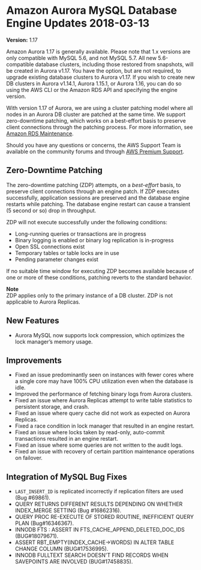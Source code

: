 # Amazon Aurora MySQL Database Engine Updates 2018\-03\-13<a name="AuroraMySQL.Updates.117"></a>

**Version:** 1\.17

Amazon Aurora 1\.17 is generally available\. Please note that 1\.x versions are only compatible with MySQL 5\.6, and not MySQL 5\.7\. All new 5\.6\-compatible database clusters, including those restored from snapshots, will be created in Aurora v1\.17\. You have the option, but are not required, to upgrade existing database clusters to Aurora v1\.17\. If you wish to create new DB clusters in Aurora v1\.14\.1, Aurora 1\.15\.1, or Aurora 1\.16, you can do so using the AWS CLI or the Amazon RDS API and specifying the engine version\.

With version 1\.17 of Aurora, we are using a cluster patching model where all nodes in an Aurora DB cluster are patched at the same time\. We support zero\-downtime patching, which works on a best\-effort basis to preserve client connections through the patching process\. For more information, see [Amazon RDS Maintenance](USER_UpgradeDBInstance.Maintenance.md)\. 

Should you have any questions or concerns, the AWS Support Team is available on the community forums and through [AWS Premium Support](http://aws.amazon.com/support)\.

## Zero\-Downtime Patching<a name="AuroraMySQL.Updates.117.ZDP"></a>

The zero\-downtime patching \(ZDP\) attempts, on a *best\-effort* basis, to preserve client connections through an engine patch\. If ZDP executes successfully, application sessions are preserved and the database engine restarts while patching\. The database engine restart can cause a transient \(5 second or so\) drop in throughput\.

ZDP will not execute successfully under the following conditions:
+ Long\-running queries or transactions are in progress
+ Binary logging is enabled or binary log replication is in\-progress
+ Open SSL connections exist
+ Temporary tables or table locks are in use
+ Pending parameter changes exist

If no suitable time window for executing ZDP becomes available because of one or more of these conditions, patching reverts to the standard behavior\.

**Note**  
ZDP applies only to the primary instance of a DB cluster\. ZDP is not applicable to Aurora Replicas\.

## New Features<a name="AuroraMySQL.Updates.117.New"></a>
+ Aurora MySQL now supports lock compression, which optimizes the lock manager’s memory usage\.

## Improvements<a name="AuroraMySQL.Updates.117.Improvements"></a>
+ Fixed an issue predominantly seen on instances with fewer cores where a single core may have 100% CPU utilization even when the database is idle\.
+ Improved the performance of fetching binary logs from Aurora clusters\.
+ Fixed an issue where Aurora Replicas attempt to write table statistics to persistent storage, and crash\.
+ Fixed an issue where query cache did not work as expected on Aurora Replicas\.
+ Fixed a race condition in lock manager that resulted in an engine restart\.
+ Fixed an issue where locks taken by read\-only, auto\-commit transactions resulted in an engine restart\.
+ Fixed an issue where some queries are not written to the audit logs\.
+ Fixed an issue with recovery of certain partition maintenance operations on failover\.

## Integration of MySQL Bug Fixes<a name="AuroraMySQL.Updates.117.BugFixes"></a>
+ `LAST_INSERT_ID` is replicated incorrectly if replication filters are used \(Bug \#69861\)\.
+ QUERY RETURNS DIFFERENT RESULTS DEPENDING ON WHETHER INDEX\_MERGE SETTING \(Bug \#16862316\)\.
+ QUERY PROC RE\-EXECUTE OF STORED ROUTINE, INEFFICIENT QUERY PLAN \(Bug\#16346367\)\.
+ INNODB FTS : ASSERT IN FTS\_CACHE\_APPEND\_DELETED\_DOC\_IDS \(BUG\#18079671\)\.
+ ASSERT RBT\_EMPTY\(INDEX\_CACHE\->WORDS\) IN ALTER TABLE CHANGE COLUMN \(BUG\#17536995\)\.
+ INNODB FULLTEXT SEARCH DOESN'T FIND RECORDS WHEN SAVEPOINTS ARE INVOLVED \(BUG\#17458835\)\.